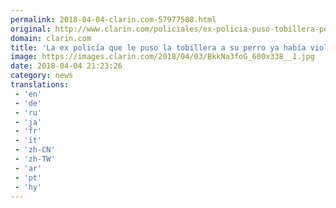 ```yaml
---
permalink: 2018-04-04-clarin.com-57977508.html
original: http://www.clarin.com/policiales/ex-policia-puso-tobillera-perro-violado-prision-domiciliaria_0_HkL-U3foG.html
domain: clarin.com
title: 'La ex policía que le puso la tobillera a su perro ya había violado la prisión domiciliaria'
image: https://images.clarin.com/2018/04/03/BkkNa3foG_600x338__1.jpg
date: 2018-04-04 21:23:26
category: news
translations: 
 - 'en'
 - 'de'
 - 'ru'
 - 'ja'
 - 'fr'
 - 'it'
 - 'zh-CN'
 - 'zh-TW'
 - 'ar'
 - 'pt'
 - 'hy'
---
```


